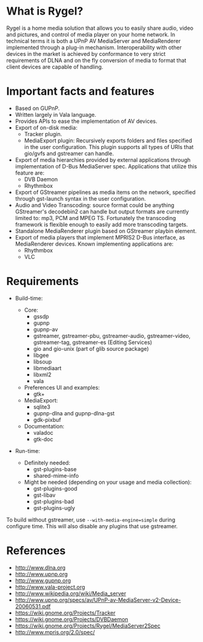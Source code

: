 What is Rygel?
=============

Rygel is a home media solution that allows you to easily share audio, video and
pictures, and control of media player on your home network. In technical terms
it is both a UPnP AV MediaServer and MediaRenderer implemented through a plug-in
mechanism. Interoperability with other devices in the market is achieved by
conformance to very strict requirements of DLNA and on the fly conversion of
media to format that client devices are capable of handling.

Important facts and features
============================

  * Based on GUPnP.
  * Written largely in Vala language.
  * Provides APIs to ease the implementation of AV devices.
  * Export of on-disk media:
    * Tracker plugin.
    * MediaExport plugin: Recursively exports folders and files specified in the user configuration. This plugin supports all types of URIs that gio/gvfs and gstreamer can handle.
  * Export of media hierarchies provided by external applications through
    implementation of D-Bus MediaServer spec. Applications that utilize
    this feature are:
    * DVB Daemon
    * Rhythmbox
  * Export of GStreamer pipelines as media items on the network, specified
    through gst-launch syntax in the user configuration.
  * Audio and Video Transcoding: source format could be anything GStreamer's
    decodebin2 can handle but output formats are currently limited to: mp3, PCM
    and MPEG TS. Fortunately the transcoding framework is flexible enough to
    easily add more transcoding targets.
  * Standalone MediaRenderer plugin based on GStreamer playbin element.
  * Export of media players that implement MPRIS2 D-Bus interface, as
    MediaRenderer devices. Known implementing applications are:
    * Rhythmbox
    * VLC

Requirements
============

  * Build-time:
    * Core:
      * gssdp
      * gupnp
      * gupnp-av
      * gstreamer, gstreamer-pbu, gstreamer-audio, gstreamer-video, gstreamer-tag, gstreamer-es (Editing Services)
      * gio and gio-unix (part of glib source package)
      * libgee
      * libsoup
      * libmediaart
      * libxml2
      * vala
    * Preferences UI and examples:
      * gtk+
    * MediaExport:
      * sqlite3
      * gupnp-dlna and gupnp-dlna-gst
      * gdk-pixbuf
    * Documentation:
      * valadoc
      * gtk-doc

  * Run-time:
    * Definitely needed:
      * gst-plugins-base
      * shared-mime-info
    * Might be needed (depending on your usage and media collection):
      * gst-plugins-good
      * gst-libav
      * gst-plugins-bad
      * gst-plugins-ugly

To build without gstreamer, use ```--with-media-engine=simple``` during configure time.
This will also disable any plugins that use gstreamer.

References
==========

  * http://www.dlna.org
  * http://www.upnp.org
  * http://www.gupnp.org
  * http://www.vala-project.org
  * http://www.wikipedia.org/wiki/Media_server
  * http://www.upnp.org/specs/av/UPnP-av-MediaServer-v2-Device-20060531.pdf
  * https://wiki.gnome.org/Projects/Tracker
  * https://wiki.gnome.org/Projects/DVBDaemon
  * https://wiki.gnome.org/Projects/Rygel/MediaServer2Spec
  * http://www.mpris.org/2.0/spec/

